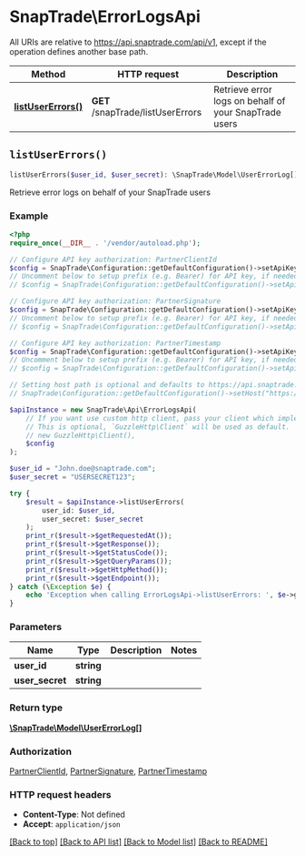 # SnapTrade\ErrorLogsApi

All URIs are relative to https://api.snaptrade.com/api/v1, except if the operation defines another base path.

| Method | HTTP request | Description |
| ------------- | ------------- | ------------- |
| [**listUserErrors()**](ErrorLogsApi.md#listUserErrors) | **GET** /snapTrade/listUserErrors | Retrieve error logs on behalf of your SnapTrade users |


## `listUserErrors()`

```php
listUserErrors($user_id, $user_secret): \SnapTrade\Model\UserErrorLog[]
```

Retrieve error logs on behalf of your SnapTrade users

### Example

```php
<?php
require_once(__DIR__ . '/vendor/autoload.php');

// Configure API key authorization: PartnerClientId
$config = SnapTrade\Configuration::getDefaultConfiguration()->setApiKey('clientId', 'YOUR_API_KEY');
// Uncomment below to setup prefix (e.g. Bearer) for API key, if needed
// $config = SnapTrade\Configuration::getDefaultConfiguration()->setApiKeyPrefix('clientId', 'Bearer');

// Configure API key authorization: PartnerSignature
$config = SnapTrade\Configuration::getDefaultConfiguration()->setApiKey('Signature', 'YOUR_API_KEY');
// Uncomment below to setup prefix (e.g. Bearer) for API key, if needed
// $config = SnapTrade\Configuration::getDefaultConfiguration()->setApiKeyPrefix('Signature', 'Bearer');

// Configure API key authorization: PartnerTimestamp
$config = SnapTrade\Configuration::getDefaultConfiguration()->setApiKey('timestamp', 'YOUR_API_KEY');
// Uncomment below to setup prefix (e.g. Bearer) for API key, if needed
// $config = SnapTrade\Configuration::getDefaultConfiguration()->setApiKeyPrefix('timestamp', 'Bearer');

// Setting host path is optional and defaults to https://api.snaptrade.com/api/v1
// SnapTrade\Configuration::getDefaultConfiguration()->setHost("https://api.snaptrade.com/api/v1");

$apiInstance = new SnapTrade\Api\ErrorLogsApi(
    // If you want use custom http client, pass your client which implements `GuzzleHttp\ClientInterface`.
    // This is optional, `GuzzleHttp\Client` will be used as default.
    // new GuzzleHttp\Client(),
    $config
);

$user_id = "John.doe@snaptrade.com";
$user_secret = "USERSECRET123";

try {
    $result = $apiInstance->listUserErrors(
        user_id: $user_id, 
        user_secret: $user_secret
    );
    print_r($result->$getRequestedAt());
    print_r($result->$getResponse());
    print_r($result->$getStatusCode());
    print_r($result->$getQueryParams());
    print_r($result->$getHttpMethod());
    print_r($result->$getEndpoint());
} catch (\Exception $e) {
    echo 'Exception when calling ErrorLogsApi->listUserErrors: ', $e->getMessage(), PHP_EOL;
}
```

### Parameters

| Name | Type | Description  | Notes |
| ------------- | ------------- | ------------- | ------------- |
| **user_id** | **string**|  | |
| **user_secret** | **string**|  | |

### Return type

[**\SnapTrade\Model\UserErrorLog[]**](../Model/UserErrorLog.md)

### Authorization

[PartnerClientId](../../README.md#PartnerClientId), [PartnerSignature](../../README.md#PartnerSignature), [PartnerTimestamp](../../README.md#PartnerTimestamp)

### HTTP request headers

- **Content-Type**: Not defined
- **Accept**: `application/json`

[[Back to top]](#) [[Back to API list]](../../README.md#endpoints)
[[Back to Model list]](../../README.md#models)
[[Back to README]](../../README.md)
